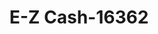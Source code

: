 ---
f_zip-code: 89820
f_state-code: NV
title: E-Z Cash-16362
f_phone: 775-635-5004
f_city-only: Battle Mountain
f_address: 410 East Front Street Battle Mountain
f_location-unique-id: '16362'
slug: e-z-cash-16362
updated-on: '2024-05-30T13:46:58.046Z'
created-on: '2024-05-30T13:36:59.803Z'
published-on: '2024-05-30T13:54:32.469Z'
f_city-state: cms/city/battle-mountain-nv.md
f_company: cms/company/e-z-cash.md
f_state: cms/state/nevada.md
layout: '[payday-loan].html'
tags: payday-loan
---